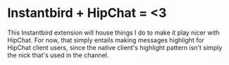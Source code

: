 Instantbird + HipChat = <3
==========================

This Instantbird extension will house things I do to make it play nicer with HipChat. For now, that simply entails making messages highlight for HipChat client users, since the native client's highlight pattern isn't simply the nick that's used in the channel.

